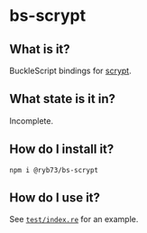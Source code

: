 # bs-scrypt

## What is it?
BuckleScript bindings for [scrypt](https://www.npmjs.com/package/scrypt).

## What state is it in?
Incomplete.

## How do I install it?
```
npm i @ryb73/bs-scrypt
```

## How do I use it?
See [`test/index.re`](test/index.re) for an example.
